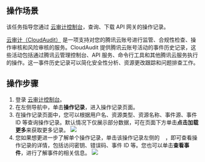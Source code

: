 ## 操作场景
该任务指导您通过 [云审计控制台](https://console.cloud.tencent.com/cloudaudit)，查询、下载 API 网关的操作记录。

[云审计（CloudAudit）](https://intl.cloud.tencent.com/document/product/1021) 是一项支持对您的腾讯云账号进行监管、合规性检查、操作审核和风险审核的服务。CloudAudit 提供腾讯云账号活动的事件历史记录，这些活动包括通过腾讯云管理控制台、API 服务、命令行工具和其他腾讯云服务执行的操作。这一事件历史记录可以简化安全性分析、资源更改跟踪和问题排查工作。

## 操作步骤
1. 登录 [云审计控制台](https://console.cloud.tencent.com/cloudaudit)。
2. 在左侧导航中，单击**操作记录**，进入操作记录页面。
3. 在操作记录页面中，您可以根据用户名、资源类型、资源名称、事件源、事件 ID 等查询操作记录。默认情况下仅展示部分数据，可在页面下方单击**点击加载更多**来获取更多记录。
![](https://main.qcloudimg.com/raw/67e8a8dac0e066af29ca972c0f908528.png)
4. 您如果想更进一步了解单个操作记录，单击该操作记录左侧的<img src="https://main.qcloudimg.com/raw/f01f02d97967565cc6dc65629b0cab3d.png" style="margin:-2px 0px;width:15px">，即可查看操作记录的详情，包括访问密钥、错误码、事件 ID 等。您也可以单击**查看事件**，进行了解事件的相关信息。
![](https://main.qcloudimg.com/raw/a9c2b73c6214d66516c48cb25720f477.png)
